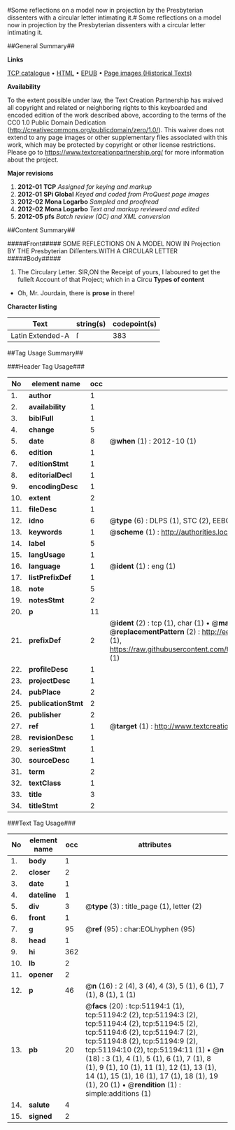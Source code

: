 #Some reflections on a model now in projection by the Presbyterian dissenters with a circular letter intimating it.#
Some reflections on a model now in projection by the Presbyterian dissenters with a circular letter intimating it.

##General Summary##

**Links**

[TCP catalogue](http://www.ota.ox.ac.uk/tcp/)  • 
[HTML](http://tei.it.ox.ac.uk/tcp/Texts-HTML/free/A60/A60835.html)  • 
[EPUB](http://tei.it.ox.ac.uk/tcp/Texts-EPUB/free/A60/A60835.epub) • 
[Page images (Historical Texts)](https://historicaltexts.jisc.ac.uk/eebo-11936303e)

**Availability**

To the extent possible under law, the Text Creation Partnership has waived all copyright and related or neighboring rights to this keyboarded and encoded edition of the work described above, according to the terms of the CC0 1.0 Public Domain Dedication (http://creativecommons.org/publicdomain/zero/1.0/). This waiver does not extend to any page images or other supplementary files associated with this work, which may be protected by copyright or other license restrictions. Please go to https://www.textcreationpartnership.org/ for more information about the project.

**Major revisions**

1. __2012-01__ __TCP__ *Assigned for keying and markup*
1. __2012-01__ __SPi Global__ *Keyed and coded from ProQuest page images*
1. __2012-02__ __Mona Logarbo__ *Sampled and proofread*
1. __2012-02__ __Mona Logarbo__ *Text and markup reviewed and edited*
1. __2012-05__ __pfs__ *Batch review (QC) and XML conversion*

##Content Summary##

#####Front#####
SOME REFLECTIONS ON A MODEL NOW IN Projection BY THE Presbyterian Diſſenters.WITH A CIRCULAR LETTER 
#####Body#####

1. The Circulary Letter.
SIR,ON the Receipt of yours, I laboured to get the fulleſt Account of that Project; which in a Circu
**Types of content**

  * Oh, Mr. Jourdain, there is **prose** in there!

**Character listing**


|Text|string(s)|codepoint(s)|
|---|---|---|
|Latin Extended-A|ſ|383|

##Tag Usage Summary##

###Header Tag Usage###

|No|element name|occ|attributes|
|---|---|---|---|
|1.|__author__|1||
|2.|__availability__|1||
|3.|__biblFull__|1||
|4.|__change__|5||
|5.|__date__|8| @__when__ (1) : 2012-10 (1)|
|6.|__edition__|1||
|7.|__editionStmt__|1||
|8.|__editorialDecl__|1||
|9.|__encodingDesc__|1||
|10.|__extent__|2||
|11.|__fileDesc__|1||
|12.|__idno__|6| @__type__ (6) : DLPS (1), STC (2), EEBO-CITATION (1), OCLC (1), VID (1)|
|13.|__keywords__|1| @__scheme__ (1) : http://authorities.loc.gov/ (1)|
|14.|__label__|5||
|15.|__langUsage__|1||
|16.|__language__|1| @__ident__ (1) : eng (1)|
|17.|__listPrefixDef__|1||
|18.|__note__|5||
|19.|__notesStmt__|2||
|20.|__p__|11||
|21.|__prefixDef__|2| @__ident__ (2) : tcp (1), char (1)  •  @__matchPattern__ (2) : ([0-9\-]+):([0-9IVX]+) (1), (.+) (1)  •  @__replacementPattern__ (2) : http://eebo.chadwyck.com/downloadtiff?vid=$1&page=$2 (1), https://raw.githubusercontent.com/textcreationpartnership/Texts/master/tcpchars.xml#$1 (1)|
|22.|__profileDesc__|1||
|23.|__projectDesc__|1||
|24.|__pubPlace__|2||
|25.|__publicationStmt__|2||
|26.|__publisher__|2||
|27.|__ref__|1| @__target__ (1) : http://www.textcreationpartnership.org/docs/. (1)|
|28.|__revisionDesc__|1||
|29.|__seriesStmt__|1||
|30.|__sourceDesc__|1||
|31.|__term__|2||
|32.|__textClass__|1||
|33.|__title__|3||
|34.|__titleStmt__|2||


###Text Tag Usage###

|No|element name|occ|attributes|
|---|---|---|---|
|1.|__body__|1||
|2.|__closer__|2||
|3.|__date__|1||
|4.|__dateline__|1||
|5.|__div__|3| @__type__ (3) : title_page (1), letter (2)|
|6.|__front__|1||
|7.|__g__|95| @__ref__ (95) : char:EOLhyphen (95)|
|8.|__head__|1||
|9.|__hi__|362||
|10.|__lb__|2||
|11.|__opener__|2||
|12.|__p__|46| @__n__ (16) : 2 (4), 3 (4), 4 (3), 5 (1), 6 (1), 7 (1), 8 (1), 1 (1)|
|13.|__pb__|20| @__facs__ (20) : tcp:51194:1 (1), tcp:51194:2 (2), tcp:51194:3 (2), tcp:51194:4 (2), tcp:51194:5 (2), tcp:51194:6 (2), tcp:51194:7 (2), tcp:51194:8 (2), tcp:51194:9 (2), tcp:51194:10 (2), tcp:51194:11 (1)  •  @__n__ (18) : 3 (1), 4 (1), 5 (1), 6 (1), 7 (1), 8 (1), 9 (1), 10 (1), 11 (1), 12 (1), 13 (1), 14 (1), 15 (1), 16 (1), 17 (1), 18 (1), 19 (1), 20 (1)  •  @__rendition__ (1) : simple:additions (1)|
|14.|__salute__|4||
|15.|__signed__|2||
